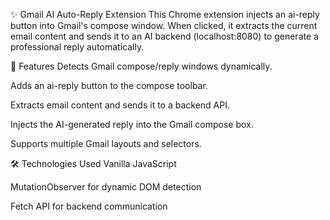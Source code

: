 ✨ Gmail AI Auto-Reply Extension
This Chrome extension injects an ai-reply button into Gmail's compose window. When clicked, it extracts the current email content and sends it to an AI backend (localhost:8080) to generate a professional reply automatically.

🚀 Features
Detects Gmail compose/reply windows dynamically.

Adds an ai-reply button to the compose toolbar.

Extracts email content and sends it to a backend API.

Injects the AI-generated reply into the Gmail compose box.

Supports multiple Gmail layouts and selectors.

🛠️ Technologies Used
Vanilla JavaScript

MutationObserver for dynamic DOM detection

Fetch API for backend communication
